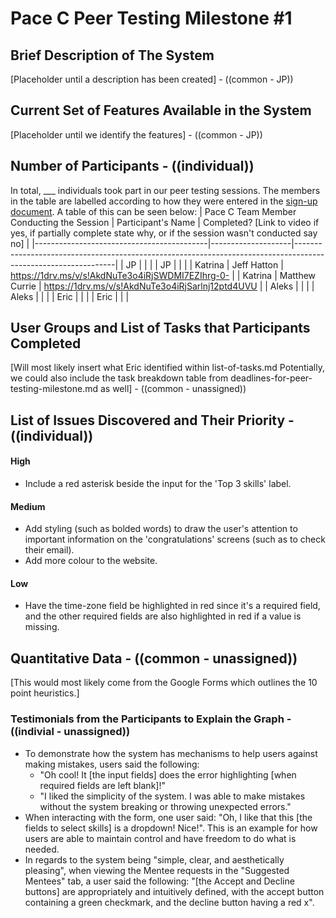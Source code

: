 # Pace C Peer Testing Milestone #1

## Brief Description of The System

[Placeholder until a description has been created] - ((common - JP))

## Current Set of Features Available in the System

[Placeholder until we identify the features] - ((common - JP))

## Number of Participants - ((individual))

In total, \_\_\_ individuals took part in our peer testing sessions. The members in the table are labelled according to how they were entered in the [sign-up document](https://docs.google.com/spreadsheets/d/1hl-bVGtlN1JMaNCbpx4tqgj7R5T_lkqo-KdooR9Aevk/edit#gid=1784474127). A table of this can be seen below:
| Pace C Team Member Conducting the Session | Participant's Name | Completed? [Link to video if yes, if partially complete state why, or if the session wasn't conducted say no] |
|-------------------------------------------|--------------------|---------------------------------------------------------------------------------------------------------------|
| JP | | |
| JP | | |
| Katrina | Jeff Hatton | https://1drv.ms/v/s!AkdNuTe3o4iRjSWDMI7EZIhrg-0- |
| Katrina | Matthew Currie | https://1drv.ms/v/s!AkdNuTe3o4iRjSarlnj12ptd4UVU |
| Aleks | | |
| Aleks | | |
| Eric | | |
| Eric | | |

## User Groups and List of Tasks that Participants Completed

[Will most likely insert what Eric identified within list-of-tasks.md Potentially, we could also include the task breakdown table from deadlines-for-peer-testing-milestone.md as well] - ((common - unassigned))

## List of Issues Discovered and Their Priority - ((individual))

#### High

- Include a red asterisk beside the input for the 'Top 3 skills' label.

#### Medium

- Add styling (such as bolded words) to draw the user's attention to important information on the 'congratulations' screens (such as to check their email).
- Add more colour to the website.

#### Low

- Have the time-zone field be highlighted in red since it's a required field, and the other required fields are also highlighted in red if a value is missing.

## Quantitative Data - ((common - unassigned))

[This would most likely come from the Google Forms which outlines the 10 point heuristics.]

### Testimonials from the Participants to Explain the Graph - ((indivial - unassigned))

- To demonstrate how the system has mechanisms to help users against making mistakes, users said the following:
  - "Oh cool! It [the input fields] does the error highlighting [when required fields are left blank]!"
  - "I liked the simplicity of the system. I was able to make mistakes without the system breaking or throwing unexpected errors."
- When interacting with the form, one user said: "Oh, I like that this [the fields to select skills] is a dropdown! Nice!". This is an example for how users are able to maintain control and have freedom to do what is needed.
- In regards to the system being "simple, clear, and aesthetically pleasing", when viewing the Mentee requests in the "Suggested Mentees" tab, a user said the following: "[the Accept and Decline buttons] are appropriately and intuitively defined, with the accept button containing a green checkmark, and the decline button having a red x".
